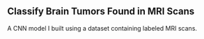 <h2>Classify Brain Tumors Found in MRI Scans</h2>
<n></n>

A CNN model I built using a dataset containing labeled MRI scans.
